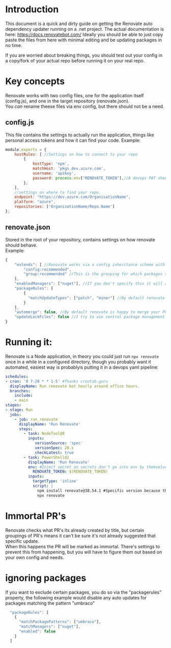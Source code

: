 # Introduction

This document is a quick and dirty guide on getting the Renovate auto dependency updater running on a .net project. The actual documentation is here: https://docs.renovatebot.com/
Ideally you should be able to just copy paste the files from here with minimal editing and be updating packages in no time.

If you are worried about breaking things, you should test out your config in a copy/fork of your actual repo before running it on your real repo.

# Key concepts

Renovate works with two config files, one for the application itself (config.js), and one in the target repository (renovate.json).\
You *can* rename theese files via env config, but there should not be a need.


## config.js
This file contains the settings to actually run the application, things like personal access tokens and how it can find your code.
Example:
```js
module.exports = {
    hostRules: [ //Settings on how to connect to your repo
        {
            hostType: 'npm',
            matchHost: 'pkgs.dev.azure.com',
            username: 'apikey',
            password: process.env["RENOVATE_TOKEN"],//A devops PAT should go in here.
        },
    ],
    //settings on where to find your repo.
    endpoint: "https://dev.azure.com/OrganisationName",
    platform: "azure",
    repositories: ['OrganisationName/Repo.Name']
};
```

## renovate.json
Stored in the root of your repository, contains settings on how renovate should behave.\
Example:

```js
{
    "extends": [ //Renovate works via a config inheritance scheme with community built recommended defaults.
        "config:recommended", 
        "group:recommended" //This is the grouping for which packages share a PR.
    ],
    "enabledManagers": ["nuget"], //If you don't specify this it will autodetect and also put in PR's for other package managers.
    "packageRules": [
        {
          "matchUpdateTypes": ["patch", "minor"] //By default renovate just upgrades everything, this is how you make it not do that.
        }
    ], 
    "automerge": false, //By default renovate is happy to merge your PR's for you, if tests pass of course. this is how you make it not.
    "updateLockFiles": false //I try to use central package management without lockfiles in .net, so there's no lockfiles to update.
}
```

# Running it:

Renovate is a Node application, in theory you could just run `npx renovate` once in a while in a configured directory, though you probably want it automated, easiest way is probablyis putting it in a devops yaml pipeline:

```yaml
schedules:
- cron: '0 7-20 * * 1-5' #Thanks crontab.guru
  displayName: Run renovate bot hourly around office hours.
  branches:
    include:
    - main 
stages:
- stage: Run
  jobs:
    - job: run_renovate
      displayName: 'Run Renovate'
      steps:  
        - task: NodeTool@0
          inputs:
             versionSource: 'spec'
             versionSpec: 20.x
             checkLatest: true
        - task: PowerShell@2
          displayName: 'Run Renovate'         
          env: #Inject secret as secrets don't go into env by themselves.
            RENOVATE_TOKEN: $(RENOVATE_TOKEN)
          inputs:
            targetType: 'inline' 
            script: |
              npm install renovate@38.54.1 #Specific version because this would be pretty bad if it got supply chain attacked.
              npx renovate

```

# Immortal PR's

Renovate checks what PR's its already created by title, but certain groupings of PR's means it can't be sure it's not already suggested that specific update.\
When this happens the PR will be marked as immortal. There's settings to prevent this from happening, but you will have to figure them out based on your own config and needs. 

# ignoring packages

If you want to exclude certain packages, you do so via the "packagerules" property, the following example would disable any auto updates for packages matching the pattern "umbraco"

```js
  "packageRules": [
    {
      "matchPackagePatterns": ["umbraco"],
      "matchManagers": ["nuget"],
      "enabled": false
    }
  ]